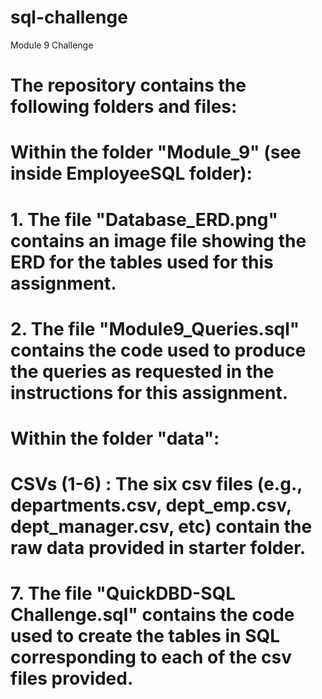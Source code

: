 # sql-challenge
Module 9 Challenge

# The repository contains the following folders and files:

# Within the folder "Module_9" (see inside EmployeeSQL folder):

# 1. The file "Database_ERD.png" contains an image file showing the ERD for the tables used for this assignment.

# 2. The file "Module9_Queries.sql" contains the code used to produce the queries as requested in the instructions for this assignment.

# Within the folder "data":
# CSVs (1-6) : The six csv files (e.g., departments.csv, dept_emp.csv, dept_manager.csv, etc) contain the raw data provided in starter folder.

# 7. The file "QuickDBD-SQL Challenge.sql" contains the code used to create the tables in SQL corresponding to each of the csv files provided.

